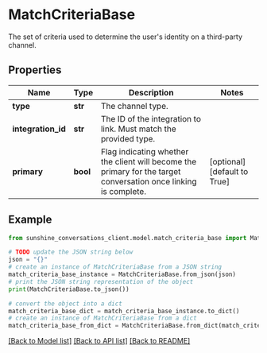 # MatchCriteriaBase

The set of criteria used to determine the user's identity on a third-party channel.

## Properties

Name | Type | Description | Notes
------------ | ------------- | ------------- | -------------
**type** | **str** | The channel type. | 
**integration_id** | **str** | The ID of the integration to link. Must match the provided type. | 
**primary** | **bool** | Flag indicating whether the client will become the primary for the target conversation once linking is complete. | [optional] [default to True]

## Example

```python
from sunshine_conversations_client.model.match_criteria_base import MatchCriteriaBase

# TODO update the JSON string below
json = "{}"
# create an instance of MatchCriteriaBase from a JSON string
match_criteria_base_instance = MatchCriteriaBase.from_json(json)
# print the JSON string representation of the object
print(MatchCriteriaBase.to_json())

# convert the object into a dict
match_criteria_base_dict = match_criteria_base_instance.to_dict()
# create an instance of MatchCriteriaBase from a dict
match_criteria_base_from_dict = MatchCriteriaBase.from_dict(match_criteria_base_dict)
```
[[Back to Model list]](../README.md#documentation-for-models) [[Back to API list]](../README.md#documentation-for-api-endpoints) [[Back to README]](../README.md)


